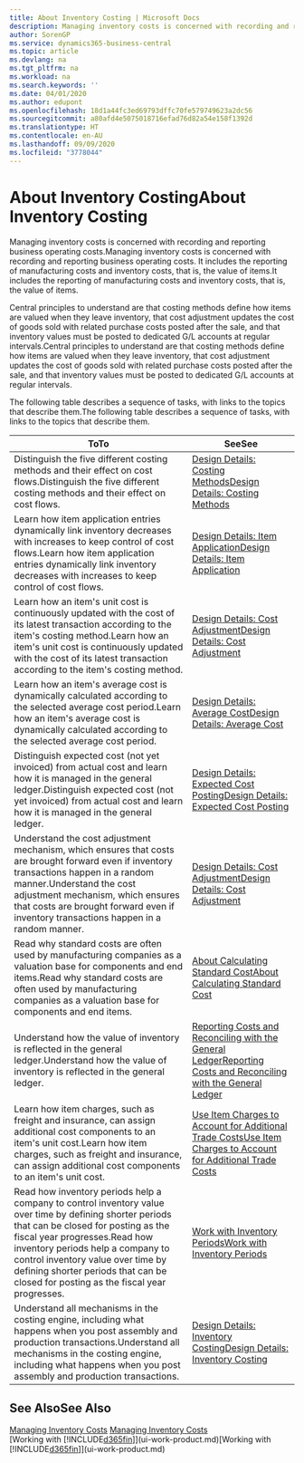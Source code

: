 ```yaml
---
title: About Inventory Costing | Microsoft Docs
description: Managing inventory costs is concerned with recording and reporting business operating costs. It includes the reporting of manufacturing costs and inventory costs, that is, the value of items.
author: SorenGP
ms.service: dynamics365-business-central
ms.topic: article
ms.devlang: na
ms.tgt_pltfrm: na
ms.workload: na
ms.search.keywords: ''
ms.date: 04/01/2020
ms.author: edupont
ms.openlocfilehash: 18d1a44fc3ed69793dffc70fe579749623a2dc56
ms.sourcegitcommit: a80afd4e5075018716efad76d82a54e158f1392d
ms.translationtype: HT
ms.contentlocale: en-AU
ms.lasthandoff: 09/09/2020
ms.locfileid: "3778044"
---
```

# <a name="about-inventory-costing"></a><span data-ttu-id="fdac2-104">About Inventory Costing</span><span class="sxs-lookup"><span data-stu-id="fdac2-104">About Inventory Costing</span></span>
<span data-ttu-id="fdac2-105">Managing inventory costs is concerned with recording and reporting business operating costs.</span><span class="sxs-lookup"><span data-stu-id="fdac2-105">Managing inventory costs is concerned with recording and reporting business operating costs.</span></span> <span data-ttu-id="fdac2-106">It includes the reporting of manufacturing costs and inventory costs, that is, the value of items.</span><span class="sxs-lookup"><span data-stu-id="fdac2-106">It includes the reporting of manufacturing costs and inventory costs, that is, the value of items.</span></span>  

 <span data-ttu-id="fdac2-107">Central principles to understand are that costing methods define how items are valued when they leave inventory, that cost adjustment updates the cost of goods sold with related purchase costs posted after the sale, and that inventory values must be posted to dedicated G/L accounts at regular intervals.</span><span class="sxs-lookup"><span data-stu-id="fdac2-107">Central principles to understand are that costing methods define how items are valued when they leave inventory, that cost adjustment updates the cost of goods sold with related purchase costs posted after the sale, and that inventory values must be posted to dedicated G/L accounts at regular intervals.</span></span>  

 <span data-ttu-id="fdac2-108">The following table describes a sequence of tasks, with links to the topics that describe them.</span><span class="sxs-lookup"><span data-stu-id="fdac2-108">The following table describes a sequence of tasks, with links to the topics that describe them.</span></span>   

|<span data-ttu-id="fdac2-109">**To**</span><span class="sxs-lookup"><span data-stu-id="fdac2-109">**To**</span></span>|<span data-ttu-id="fdac2-110">**See**</span><span class="sxs-lookup"><span data-stu-id="fdac2-110">**See**</span></span>|  
|------------|-------------|  
|<span data-ttu-id="fdac2-111">Distinguish the five different costing methods and their effect on cost flows.</span><span class="sxs-lookup"><span data-stu-id="fdac2-111">Distinguish the five different costing methods and their effect on cost flows.</span></span>|[<span data-ttu-id="fdac2-112">Design Details: Costing Methods</span><span class="sxs-lookup"><span data-stu-id="fdac2-112">Design Details: Costing Methods</span></span>](design-details-costing-methods.md)|  
|<span data-ttu-id="fdac2-113">Learn how item application entries dynamically link inventory decreases with increases to keep control of cost flows.</span><span class="sxs-lookup"><span data-stu-id="fdac2-113">Learn how item application entries dynamically link inventory decreases with increases to keep control of cost flows.</span></span>|[<span data-ttu-id="fdac2-114">Design Details: Item Application</span><span class="sxs-lookup"><span data-stu-id="fdac2-114">Design Details: Item Application</span></span>](design-details-item-application.md)|  
|<span data-ttu-id="fdac2-115">Learn how an item's unit cost is continuously updated with the cost of its latest transaction according to the item's costing method.</span><span class="sxs-lookup"><span data-stu-id="fdac2-115">Learn how an item's unit cost is continuously updated with the cost of its latest transaction according to the item's costing method.</span></span>|[<span data-ttu-id="fdac2-116">Design Details: Cost Adjustment</span><span class="sxs-lookup"><span data-stu-id="fdac2-116">Design Details: Cost Adjustment</span></span>](design-details-cost-adjustment.md)|  
|<span data-ttu-id="fdac2-117">Learn how an item's average cost is dynamically calculated according to the selected average cost period.</span><span class="sxs-lookup"><span data-stu-id="fdac2-117">Learn how an item's average cost is dynamically calculated according to the selected average cost period.</span></span>|[<span data-ttu-id="fdac2-118">Design Details: Average Cost</span><span class="sxs-lookup"><span data-stu-id="fdac2-118">Design Details: Average Cost</span></span>](design-details-average-cost.md)|  
|<span data-ttu-id="fdac2-119">Distinguish expected cost (not yet invoiced) from actual cost and learn how it is managed in the general ledger.</span><span class="sxs-lookup"><span data-stu-id="fdac2-119">Distinguish expected cost (not yet invoiced) from actual cost and learn how it is managed in the general ledger.</span></span>|[<span data-ttu-id="fdac2-120">Design Details: Expected Cost Posting</span><span class="sxs-lookup"><span data-stu-id="fdac2-120">Design Details: Expected Cost Posting</span></span>](design-details-expected-cost-posting.md)|  
|<span data-ttu-id="fdac2-121">Understand the cost adjustment mechanism, which ensures that costs are brought forward even if inventory transactions happen in a random manner.</span><span class="sxs-lookup"><span data-stu-id="fdac2-121">Understand the cost adjustment mechanism, which ensures that costs are brought forward even if inventory transactions happen in a random manner.</span></span>|[<span data-ttu-id="fdac2-122">Design Details: Cost Adjustment</span><span class="sxs-lookup"><span data-stu-id="fdac2-122">Design Details: Cost Adjustment</span></span>](design-details-cost-adjustment.md)|  
|<span data-ttu-id="fdac2-123">Read why standard costs are often used by manufacturing companies as a valuation base for components and end items.</span><span class="sxs-lookup"><span data-stu-id="fdac2-123">Read why standard costs are often used by manufacturing companies as a valuation base for components and end items.</span></span>|[<span data-ttu-id="fdac2-124">About Calculating Standard Cost</span><span class="sxs-lookup"><span data-stu-id="fdac2-124">About Calculating Standard Cost</span></span>](finance-about-calculating-standard-cost.md)|  
|<span data-ttu-id="fdac2-125">Understand how the value of inventory is reflected in the general ledger.</span><span class="sxs-lookup"><span data-stu-id="fdac2-125">Understand how the value of inventory is reflected in the general ledger.</span></span>|[<span data-ttu-id="fdac2-126">Reporting Costs and Reconciling with the General Ledger</span><span class="sxs-lookup"><span data-stu-id="fdac2-126">Reporting Costs and Reconciling with the General Ledger</span></span>](finance-report-costs-and-reconcile-with-the-general-ledger.md)|  
|<span data-ttu-id="fdac2-127">Learn how item charges, such as freight and insurance, can assign additional cost components to an item's unit cost.</span><span class="sxs-lookup"><span data-stu-id="fdac2-127">Learn how item charges, such as freight and insurance, can assign additional cost components to an item's unit cost.</span></span>|[<span data-ttu-id="fdac2-128">Use Item Charges to Account for Additional Trade Costs</span><span class="sxs-lookup"><span data-stu-id="fdac2-128">Use Item Charges to Account for Additional Trade Costs</span></span>](payables-how-assign-item-charges.md)|  
|<span data-ttu-id="fdac2-129">Read how inventory periods help a company to control inventory value over time by defining shorter periods that can be closed for posting as the fiscal year progresses.</span><span class="sxs-lookup"><span data-stu-id="fdac2-129">Read how inventory periods help a company to control inventory value over time by defining shorter periods that can be closed for posting as the fiscal year progresses.</span></span>|[<span data-ttu-id="fdac2-130">Work with Inventory Periods</span><span class="sxs-lookup"><span data-stu-id="fdac2-130">Work with Inventory Periods</span></span>](finance-how-to-work-with-inventory-periods.md)|  
|<span data-ttu-id="fdac2-131">Understand all mechanisms in the costing engine, including what happens when you post assembly and production transactions.</span><span class="sxs-lookup"><span data-stu-id="fdac2-131">Understand all mechanisms in the costing engine, including what happens when you post assembly and production transactions.</span></span>|[<span data-ttu-id="fdac2-132">Design Details: Inventory Costing</span><span class="sxs-lookup"><span data-stu-id="fdac2-132">Design Details: Inventory Costing</span></span>](design-details-inventory-costing.md)|  

## <a name="see-also"></a><span data-ttu-id="fdac2-133">See Also</span><span class="sxs-lookup"><span data-stu-id="fdac2-133">See Also</span></span>
<span data-ttu-id="fdac2-134">[Managing Inventory Costs](finance-manage-inventory-costs.md)  </span><span class="sxs-lookup"><span data-stu-id="fdac2-134">[Managing Inventory Costs](finance-manage-inventory-costs.md)  </span></span>  
<span data-ttu-id="fdac2-135">[Working with [!INCLUDE[d365fin](includes/d365fin_md.md)]](ui-work-product.md)</span><span class="sxs-lookup"><span data-stu-id="fdac2-135">[Working with [!INCLUDE[d365fin](includes/d365fin_md.md)]](ui-work-product.md)</span></span>
